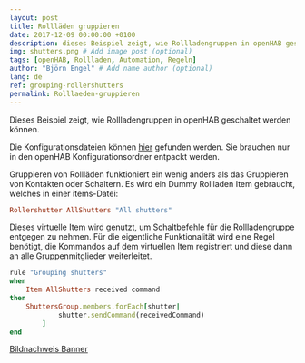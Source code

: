 ```yaml
---
layout: post
title: Rollläden gruppieren
date: 2017-12-09 00:00:00 +0100
description: dieses Beispiel zeigt, wie Rollladengruppen in openHAB geschaltet werden können # Add post description (optional)
img: shutters.png # Add image post (optional)
tags: [openHAB, Rollladen, Automation, Regeln]
author: "Björn Engel" # Add name author (optional)
lang: de
ref: grouping-rollershutters
permalink: Rolllaeden-gruppieren
---
```

Dieses Beispiel zeigt, wie Rollladengruppen in openHAB geschaltet werden können.

Die Konfigurationsdateien können [hier][download-shutters] gefunden werden. Sie brauchen nur in den openHAB Konfigurationsordner entpackt werden.

Gruppieren von Rollläden funktioniert ein wenig anders als das Gruppieren von Kontakten oder Schaltern. Es wird ein Dummy Rollladen Item gebraucht, welches in einer items-Datei:

~~~ ruby
Rollershutter AllShutters "All shutters"
~~~

Dieses virtuelle Item wird genutzt, um Schaltbefehle für die Rollladengruppe entgegen zu nehmen. Für die eigentliche Funktionalität wird eine Regel benötigt, die Kommandos auf dem virtuellen Item registriert und diese dann an alle Gruppenmitglieder weiterleitet.

~~~ ruby
rule "Grouping shutters"
when 
	Item AllShutters received command
then
	ShuttersGroup.members.forEach[shutter|
			shutter.sendCommand(receivedCommand)
		]
end
~~~

[Bildnachweis Banner][piccredit]

[download-shutters]: https://minhaskamal.github.io/DownGit/#/home?url=https://github.com/justcoke/smarthome-examples/trunk/master/GroupingShutters
[piccredit]: https://pixabay.com/de/fensterl%C3%A4den-fenster-1039996/

